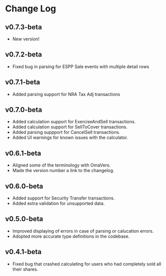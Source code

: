 # Change Log

## v0.7.3-beta
* New version!

## v0.7.2-beta
* Fixed bug in parsing for ESPP Sale events with multiple detail rows

## v0.7.1-beta
* Added parsing support for NRA Tax Adj transactions

## v0.7.0-beta
* Added calculation support for ExerciseAndSell transactions.
* Added calculation support for SellToCover transactions.
* Added parsing suppport for CancelSell transactions.
* Added UI warnings for known issues with the calculator.

## v0.6.1-beta
* Aligned some of the terminology with OmaVero.
* Made the version number a link to the changelog.

## v0.6.0-beta
* Added support for Security Transfer transactions.
* Added extra validation for unsupported data.

## v0.5.0-beta
* Improved displaying of errors in case of parsing or calucation errors.
* Adopted more accurate type definitions in the codebase.

## v0.4.1-beta
* Fixed bug that crashed calculating for users who had completely sold all their shares.
